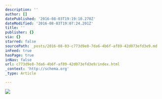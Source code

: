 ```yaml
---
description: ''
author: []
datePublished: '2016-08-03T19:19:10.270Z'
dateModified: '2016-08-03T19:07:24.201Z'
title: ''
publisher: {}
via: {}
starred: false
sourcePath: _posts/2016-08-03-c773d9e8-7da6-4b6f-af89-42d073efd3e9.md
inFeed: true
hasPage: true
inNav: false
url: c773d9e8-7da6-4b6f-af89-42d073efd3e9/index.html
_context: 'http://schema.org'
_type: Article

---
```

![](https://the-grid-user-content.s3-us-west-2.amazonaws.com/537cd521-65d7-4cd6-9b2c-475f20b0aeed.png)